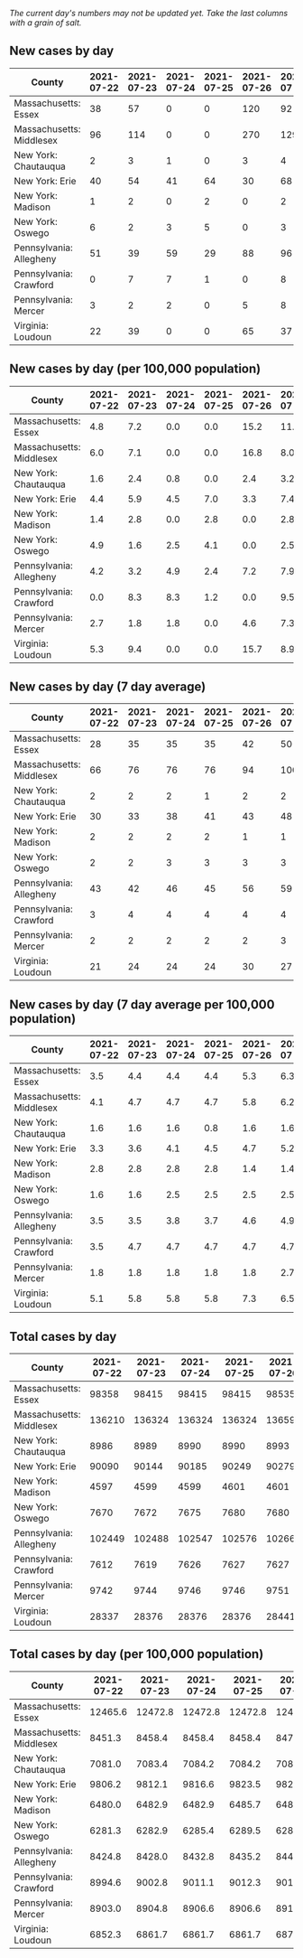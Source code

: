 _The current day's numbers may not be updated yet. Take the last columns with a grain of salt._
## New cases by day

| County | 2021-07-22 | 2021-07-23 | 2021-07-24 | 2021-07-25 | 2021-07-26 | 2021-07-27 | 2021-07-28 |
| --- | --- | --- | --- | --- | --- | --- | --- |
| Massachusetts: Essex | 38 | 57 | 0 | 0 | 120 | 92 |  |
| Massachusetts: Middlesex | 96 | 114 | 0 | 0 | 270 | 129 |  |
| New York: Chautauqua | 2 | 3 | 1 | 0 | 3 | 4 |  |
| New York: Erie | 40 | 54 | 41 | 64 | 30 | 68 |  |
| New York: Madison | 1 | 2 | 0 | 2 | 0 | 2 |  |
| New York: Oswego | 6 | 2 | 3 | 5 | 0 | 3 |  |
| Pennsylvania: Allegheny | 51 | 39 | 59 | 29 | 88 | 96 | 51 |
| Pennsylvania: Crawford | 0 | 7 | 7 | 1 | 0 | 8 | 3 |
| Pennsylvania: Mercer | 3 | 2 | 2 | 0 | 5 | 8 | 2 |
| Virginia: Loudoun | 22 | 39 | 0 | 0 | 65 | 37 | 52 |

## New cases by day (per 100,000 population)

| County | 2021-07-22 | 2021-07-23 | 2021-07-24 | 2021-07-25 | 2021-07-26 | 2021-07-27 | 2021-07-28 |
| --- | --- | --- | --- | --- | --- | --- | --- |
| Massachusetts: Essex | 4.8 | 7.2 | 0.0 | 0.0 | 15.2 | 11.7 |  |
| Massachusetts: Middlesex | 6.0 | 7.1 | 0.0 | 0.0 | 16.8 | 8.0 |  |
| New York: Chautauqua | 1.6 | 2.4 | 0.8 | 0.0 | 2.4 | 3.2 |  |
| New York: Erie | 4.4 | 5.9 | 4.5 | 7.0 | 3.3 | 7.4 |  |
| New York: Madison | 1.4 | 2.8 | 0.0 | 2.8 | 0.0 | 2.8 |  |
| New York: Oswego | 4.9 | 1.6 | 2.5 | 4.1 | 0.0 | 2.5 |  |
| Pennsylvania: Allegheny | 4.2 | 3.2 | 4.9 | 2.4 | 7.2 | 7.9 | 4.2 |
| Pennsylvania: Crawford | 0.0 | 8.3 | 8.3 | 1.2 | 0.0 | 9.5 | 3.5 |
| Pennsylvania: Mercer | 2.7 | 1.8 | 1.8 | 0.0 | 4.6 | 7.3 | 1.8 |
| Virginia: Loudoun | 5.3 | 9.4 | 0.0 | 0.0 | 15.7 | 8.9 | 12.6 |

## New cases by day (7 day average)

| County | 2021-07-22 | 2021-07-23 | 2021-07-24 | 2021-07-25 | 2021-07-26 | 2021-07-27 | 2021-07-28 |
| --- | --- | --- | --- | --- | --- | --- | --- |
| Massachusetts: Essex | 28 | 35 | 35 | 35 | 42 | 50 |  |
| Massachusetts: Middlesex | 66 | 76 | 76 | 76 | 94 | 100 |  |
| New York: Chautauqua | 2 | 2 | 2 | 1 | 2 | 2 |  |
| New York: Erie | 30 | 33 | 38 | 41 | 43 | 48 |  |
| New York: Madison | 2 | 2 | 2 | 2 | 1 | 1 |  |
| New York: Oswego | 2 | 2 | 3 | 3 | 3 | 3 |  |
| Pennsylvania: Allegheny | 43 | 42 | 46 | 45 | 56 | 59 | 59 |
| Pennsylvania: Crawford | 3 | 4 | 4 | 4 | 4 | 4 | 4 |
| Pennsylvania: Mercer | 2 | 2 | 2 | 2 | 2 | 3 | 3 |
| Virginia: Loudoun | 21 | 24 | 24 | 24 | 30 | 27 | 31 |

## New cases by day (7 day average per 100,000 population)

| County | 2021-07-22 | 2021-07-23 | 2021-07-24 | 2021-07-25 | 2021-07-26 | 2021-07-27 | 2021-07-28 |
| --- | --- | --- | --- | --- | --- | --- | --- |
| Massachusetts: Essex | 3.5 | 4.4 | 4.4 | 4.4 | 5.3 | 6.3 |  |
| Massachusetts: Middlesex | 4.1 | 4.7 | 4.7 | 4.7 | 5.8 | 6.2 |  |
| New York: Chautauqua | 1.6 | 1.6 | 1.6 | 0.8 | 1.6 | 1.6 |  |
| New York: Erie | 3.3 | 3.6 | 4.1 | 4.5 | 4.7 | 5.2 |  |
| New York: Madison | 2.8 | 2.8 | 2.8 | 2.8 | 1.4 | 1.4 |  |
| New York: Oswego | 1.6 | 1.6 | 2.5 | 2.5 | 2.5 | 2.5 |  |
| Pennsylvania: Allegheny | 3.5 | 3.5 | 3.8 | 3.7 | 4.6 | 4.9 | 4.9 |
| Pennsylvania: Crawford | 3.5 | 4.7 | 4.7 | 4.7 | 4.7 | 4.7 | 4.7 |
| Pennsylvania: Mercer | 1.8 | 1.8 | 1.8 | 1.8 | 1.8 | 2.7 | 2.7 |
| Virginia: Loudoun | 5.1 | 5.8 | 5.8 | 5.8 | 7.3 | 6.5 | 7.5 |

## Total cases by day

| County | 2021-07-22 | 2021-07-23 | 2021-07-24 | 2021-07-25 | 2021-07-26 | 2021-07-27 | 2021-07-28 |
| --- | --- | --- | --- | --- | --- | --- | --- |
| Massachusetts: Essex | 98358 | 98415 | 98415 | 98415 | 98535 | 98627 |  |
| Massachusetts: Middlesex | 136210 | 136324 | 136324 | 136324 | 136594 | 136723 |  |
| New York: Chautauqua | 8986 | 8989 | 8990 | 8990 | 8993 | 8997 |  |
| New York: Erie | 90090 | 90144 | 90185 | 90249 | 90279 | 90347 |  |
| New York: Madison | 4597 | 4599 | 4599 | 4601 | 4601 | 4603 |  |
| New York: Oswego | 7670 | 7672 | 7675 | 7680 | 7680 | 7683 |  |
| Pennsylvania: Allegheny | 102449 | 102488 | 102547 | 102576 | 102664 | 102760 | 102811 |
| Pennsylvania: Crawford | 7612 | 7619 | 7626 | 7627 | 7627 | 7635 | 7638 |
| Pennsylvania: Mercer | 9742 | 9744 | 9746 | 9746 | 9751 | 9759 | 9761 |
| Virginia: Loudoun | 28337 | 28376 | 28376 | 28376 | 28441 | 28478 | 28530 |

## Total cases by day (per 100,000 population)

| County | 2021-07-22 | 2021-07-23 | 2021-07-24 | 2021-07-25 | 2021-07-26 | 2021-07-27 | 2021-07-28 |
| --- | --- | --- | --- | --- | --- | --- | --- |
| Massachusetts: Essex | 12465.6 | 12472.8 | 12472.8 | 12472.8 | 12488.1 | 12499.7 |  |
| Massachusetts: Middlesex | 8451.3 | 8458.4 | 8458.4 | 8458.4 | 8475.2 | 8483.2 |  |
| New York: Chautauqua | 7081.0 | 7083.4 | 7084.2 | 7084.2 | 7086.5 | 7089.7 |  |
| New York: Erie | 9806.2 | 9812.1 | 9816.6 | 9823.5 | 9826.8 | 9834.2 |  |
| New York: Madison | 6480.0 | 6482.9 | 6482.9 | 6485.7 | 6485.7 | 6488.5 |  |
| New York: Oswego | 6281.3 | 6282.9 | 6285.4 | 6289.5 | 6289.5 | 6291.9 |  |
| Pennsylvania: Allegheny | 8424.8 | 8428.0 | 8432.8 | 8435.2 | 8442.5 | 8450.3 | 8454.5 |
| Pennsylvania: Crawford | 8994.6 | 9002.8 | 9011.1 | 9012.3 | 9012.3 | 9021.7 | 9025.3 |
| Pennsylvania: Mercer | 8903.0 | 8904.8 | 8906.6 | 8906.6 | 8911.2 | 8918.5 | 8920.3 |
| Virginia: Loudoun | 6852.3 | 6861.7 | 6861.7 | 6861.7 | 6877.5 | 6886.4 | 6899.0 |
